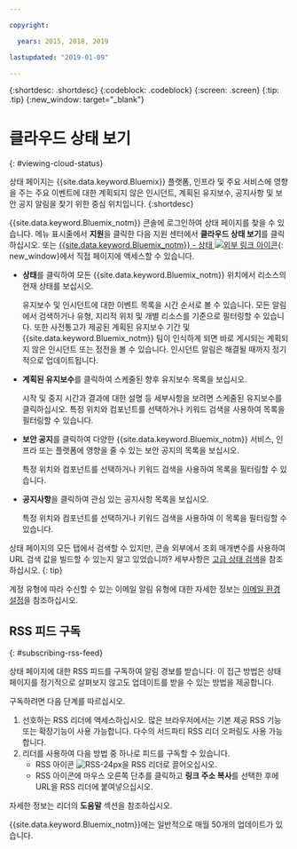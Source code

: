 ```yaml
---

copyright:

  years: 2015, 2018, 2019 

lastupdated: "2019-01-09"

---
```


{:shortdesc: .shortdesc}
{:codeblock: .codeblock}
{:screen: .screen}
{:tip: .tip}
{:new_window: target="_blank"}

# 클라우드 상태 보기
{: #viewing-cloud-status}

상태 페이지는 {{site.data.keyword.Bluemix}} 플랫폼, 인프라 및 주요 서비스에 영향을 주는 주요 이벤트에 대한 계획되지 않은 인시던트, 계획된 유지보수, 공지사항 및 보안 공지 알림을 찾기 위한 중심 위치입니다.
{:shortdesc}

{{site.data.keyword.Bluemix_notm}} 콘솔에 로그인하여 상태 페이지를 찾을 수 있습니다. 메뉴 표시줄에서 **지원**을 클릭한 다음 지원 센터에서 **클라우드 상태 보기**를 클릭하십시오. 또는 [{{site.data.keyword.Bluemix_notm}} - 상태 ![외부 링크 아이콘](../icons/launch-glyph.svg "외부 링크 아이콘")](https://cloud.ibm.com/status){: new_window}에서 직접 페이지에 액세스할 수 있습니다.

* **상태**를 클릭하여 모든 {{site.data.keyword.Bluemix_notm}} 위치에서 리소스의 현재 상태를 보십시오. 

  유지보수 및 인시던트에 대한 이벤트 목록을 시간 순서로 볼 수 있습니다. 모든 알림에서 검색하거나 유형, 지리적 위치 및 개별 리소스를 기준으로 필터링할 수 있습니다. 또한 사전통고가 제공된 계획된 유지보수 기간 및 {{site.data.keyword.Bluemix_notm}} 팀이 인식하게 되면 바로 게시되는 계획되지 않은 인시던트 또는 정전을 볼 수 있습니다. 인시던트 알림은 해결될 때까지 정기적으로 업데이트됩니다.

* **계획된 유지보수**를 클릭하여 스케줄된 향후 유지보수 목록을 보십시오. 

  시작 및 중지 시간과 결과에 대한 설명 등 세부사항을 보려면 스케줄된 유지보수를 클릭하십시오. 특정 위치와 컴포넌트를 선택하거나 키워드 검색을 사용하여 목록을 필터링할 수 있습니다.

* **보안 공지**를 클릭하여 다양한 {{site.data.keyword.Bluemix_notm}} 서비스, 인프라 또는 플랫폼에 영향을 줄 수 있는 보안 공지의 목록을 보십시오.

  특정 위치와 컴포넌트를 선택하거나 키워드 검색을 사용하여 목록을 필터링할 수 있습니다.

* **공지사항**을 클릭하여 관심 있는 공지사항 목록을 보십시오.

  특정 위치와 컴포넌트를 선택하거나 키워드 검색을 사용하여 이 목록을 필터링할 수 있습니다.

상태 페이지의 모든 탭에서 검색할 수 있지만, 콘솔 외부에서 조회 매개변수를 사용하여 URL 검색 값을 빌드할 수 있는지 알고 있었습니까? 세부사항은 [고급 상태 검색](/docs/get-support/status_search.html)을 참조하십시오.
{: tip}

계정 유형에 따라 수신할 수 있는 이메일 알림 유형에 대한 자세한 정보는 [이메일 환경 설정](/docs/account/email.html)을 참조하십시오. 

## RSS 피드 구독
{: #subscribing-rss-feed}

상태 페이지에 대한 RSS 피드를 구독하여 알림 경보를 받습니다. 이 접근 방법은 상태 페이지를 정기적으로 살펴보지 않고도 업데이트를 받을 수 있는 방법을 제공합니다.

구독하려면 다음 단계를 따르십시오.

1. 선호하는 RSS 리더에 액세스하십시오. 많은 브라우저에서는 기본 제공 RSS 기능 또는 확장기능이 사용 가능합니다. 다수의 서드파티 RSS 리더 오퍼링도 사용 가능합니다. 
2. 리더를 사용하여 다음 방법 중 하나로 피드를 구독할 수 있습니다.
    * RSS 아이콘 ![RSS-24px](../icons/RSS-24px.svg)을 RSS 리더로 끌어오십시오.
    * RSS 아이콘에 마우스 오른쪽 단추를 클릭하고 **링크 주소 복사**를 선택한 후에 URL을 RSS 리더에 붙여넣으십시오.

자세한 정보는 리더의 **도움말** 섹션을 참조하십시오.

{{site.data.keyword.Bluemix_notm}}에는 일반적으로 매월 50개의 업데이트가 있습니다.








